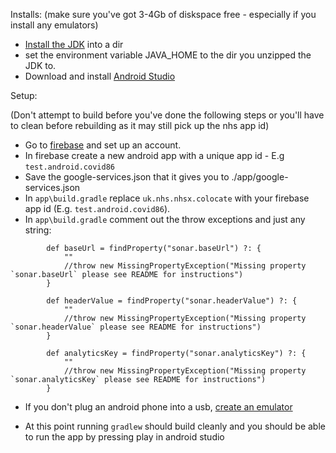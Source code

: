 Installs:
  (make sure you've got 3-4Gb of diskspace free - especially if you install any emulators)

  * [Install the JDK](https://jdk.java.net/14/) into a dir
  * set the environment variable JAVA_HOME to the dir you unzipped the JDK to.
  * Download and install [Android Studio](https://developer.android.com/studio)
  
Setup:

  (Don't attempt to build before you've done the following steps or you'll have to clean before rebuilding
  as it may still pick up the nhs app id)

  * Go to [firebase](https://console.firebase.google.com/) and set up an account.
  * In firebase create a new android app with a unique app id - E.g `test.android.covid86`
  * Save the google-services.json that it gives you to ./app/google-services.json
  * In `app\build.gradle` replace `uk.nhs.nhsx.colocate` with your firebase app id (E.g. `test.android.covid86`).
  * In `app\build.gradle` comment out the throw exceptions and just any string:
```
        def baseUrl = findProperty("sonar.baseUrl") ?: {
            ""
            //throw new MissingPropertyException("Missing property `sonar.baseUrl` please see README for instructions")
        }

        def headerValue = findProperty("sonar.headerValue") ?: {
            ""
            //throw new MissingPropertyException("Missing property `sonar.headerValue` please see README for instructions")
        }

        def analyticsKey = findProperty("sonar.analyticsKey") ?: {
            ""
            //throw new MissingPropertyException("Missing property `sonar.analyticsKey` please see README for instructions")
        }
```

  * If you don't plug an android phone into a usb, [create an emulator](https://developer.android.com/studio/run/managing-avds#createavd)

  * At this point running `gradlew` should build cleanly and you should be able to run the app by pressing play in android studio
